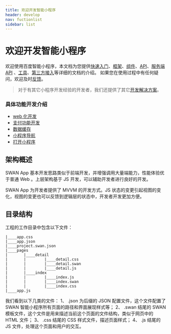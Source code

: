 ```yaml
---
title: 欢迎开发智能小程序
header: develop
nav: fuctionlist
sidebar: list
---
```

# 欢迎开发智能小程序

欢迎使用百度智能小程序，本文档为您提供[快速入门](https://smartprogram.baidu.com/docs/develop/tutorial/demo/)、[框架](https://smartprogram.baidu.com/docs/develop/framework/app_service/)、[组件](http://smartprogram.baidu.com/docs/develop/component/componetlist/)、[API](https://smartprogram.baidu.com/docs/develop/api/apilist/)、[服务端 API](https://smartprogram.baidu.com/docs/develop/serverapi/open_feed/) 、[工具](https://smartprogram.baidu.com/docs/develop/devtools/show_sur/)、[第三方接入](https://smartprogram.baidu.com/docs/develop/third/pro/)等详细的文档的介绍。
如果您在使用过程中有任何疑问，欢迎及时[反馈](https://zhiqiu.baidu.com/imcswebchat/chat/html/message.html?id=797&token=8cvemmp5o16moo61t5t0h06hagggkffl&domainID=smartapp)。

> 对于有其它小程序开发经验的开发者，我们还提供了其它[开发解决方案](https://smartprogram.baidu.com/docs/develop/tutorial/move/)。

### 具体功能开发介绍

* [web 化开发](http://smartprogram.baidu.com/docs/develop/function/webintroduction/)
* [支付功能开发](http://smartprogram.baidu.com/docs/develop/function/invoke_process/)
* [数据缓存](http://smartprogram.baidu.com/docs/develop/api/storage_save/)
* [小程序导航](http://smartprogram.baidu.com/docs/develop/function/navigation/)
* [打开小程序](http://smartprogram.baidu.com/docs/develop/function/opensmartprogram/)

## 架构概述

SWAN App 基本开发思路类似于前端开发，并增强调用大量端能力，性能体验优于普通 Web 。上层架构基于 JS 开发，可以辅助开发者进行良好的开发。

SWAN App 为开发者提供了 MVVM 的开发方式。JS 状态的变更引起视图的变化，视图的变更也可以反馈到逻辑层的状态中，开发者开发更加方便。

## 目录结构

工程的工作目录中包含以下文件：

```
|____app.css
|____app.json
|____project.swan.json
|____pages
|       |____detail
|       |        |____detail.css
|       |        |____detail.swan
|       |        |____detail.js
|       |____index
|       |        |____index.js
|       |        |____index.swan
|       |        |____index.css
|____app.js
```

我们看到以下几类的文件：
1、 .json 为后缀的 JSON 配置文件，这个文件配置了 SWAN 智能小程序所有页面的路径和界面展现样式等；
2、 .swan 结尾的 SWAN 模板文件，这个文件是用来描述当前这个页面的文件结构，类似于网页中的 HTML 文件；
3、 .css 结尾的 CSS 样式文件，描述页面样式；
4、 .js 结尾的 JS 文件，处理这个页面和用户的交互。





